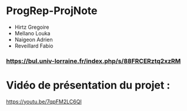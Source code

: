 # ProgRep-ProjNote

- Hirtz Gregoire
- Mellano Louka
- Naigeon Adrien
- Reveillard Fabio

### https://bul.univ-lorraine.fr/index.php/s/88FRCERztq2xzRM

# Vidéo de présentation du projet :
https://youtu.be/7qpFM2LC6QI
